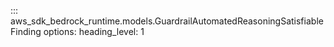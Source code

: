 ::: aws_sdk_bedrock_runtime.models.GuardrailAutomatedReasoningSatisfiableFinding
    options:
        heading_level: 1
